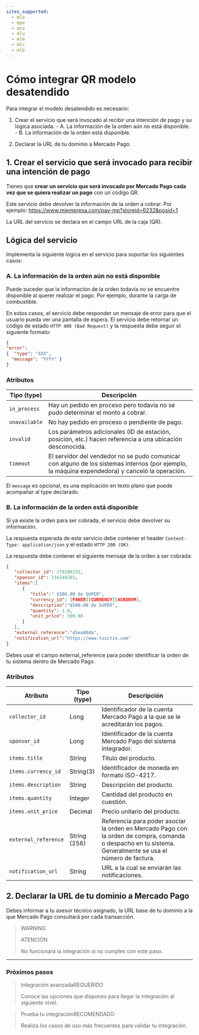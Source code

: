 ```yaml
---
sites_supported:
  - mla
  - mpe
  - mco
  - mlu
  - mlm
  - mlc
  - mlb
---
```


# Cómo integrar QR modelo desatendido

Para integrar el modelo desatendido es necesario:

  1. Crear el servicio que será invocado al recibir una intención de pago y su lógica asociada.
    - A. La información de la orden aún no está disponible.
    - B. La información de la orden está disponible.

  2. Declarar la URL de tu dominio a Mercado Pago.

## 1. Crear el servicio que será invocado para recibir una intención de  pago

Tienes que **crear un servicio que será invocado por Mercado Pago cada vez que se quiera realizar un pago** con un código QR. 

Este servicio debe devolver la información de la orden a cobrar. Por ejemplo: https://www.miempresa.com/pay-mp?storeid=6232&posid=1

La URL del servicio se declara en el campo URL de la caja (QR).

## Lógica del servicio

Implementa la siguiente lógica en el servicio para soportar los siguientes casos: 

### A. La información de la orden aún no está disponible

Puede suceder que la información de la orden todavía no se encuentre disponible al querer realizar el pago. Por ejemplo, durante la carga de combustible. 

En estos casos, el servicio debe responder un mensaje de error para que el usuario pueda ver una pantalla de espera. El servicio debe retornar un código de estado `HTTP 400 (Bad Request)` y la respuesta debe seguir el siguiente formato: 

```json
{
"error": 
{  "type": "XXX",
  "message": "YYYY" }
}
```

### Atributos

| Tipo (type)       |  Descripción                                                 |
| ------------- | ------------------------------------------------------------ |
| `in_process`     | Hay un pedido en proceso pero todavía no se pudo determinar el monto a cobrar. |
| `unavailable`           | No hay pedido en proceso o pendiente de pago. |
| `invalid`           | Los parámetros adicionales (ID de estación, posición, etc.) hacen referencia a una ubicación desconocida. |
| `timeout`           | El servidor del vendedor no se pudo comunicar con alguno de los sistemas internos (por ejemplo, la máquina expendedora) y canceló la operación. |

El `message` es opcional, es  una explicación en texto plano que puede acompañar al type declarado.

### B. La información de la orden está disponible

Si ya existe la orden para ser cobrada, el servicio debe devolver su información. 

La respuesta esperada de este servicio debe contener el header `Content-Type: application/json` y el estado `HTTP 200 (OK)`.

La respuesta debe contener el siguiente mensaje de la orden a ser cobrada: 

```json
{
   "collector_id": 178106235,
   "sponsor_id": 334249281,
   "items":[
      {
         "title":" $500.00 de SUPER",
         "currency_id": [FAKER][CURRENCY][ACRONYM],
         "description":"$500.00 de SUPER",
         "quantity": 1.0,
         "unit_price": 500.00
      }
   ],
   "external_reference":"45ea80da",
   "notification_url":"https://www.tusitio.com"
}
```

Debes usar el campo external_reference para poder identificar la orden de tu sistema dentro de Mercado Pago.

### Atributos

| Atributo            | Tipo (type)       |  Descripción               |
| ------------- | ------------- | ------------------------------------------------------------ |
| `collector_id` | Long     | Identificador de la cuenta Mercado Pago a la que se le acreditarán los pagos.  |
| `sponsor_id` | Long           | Identificador de la cuenta Mercado Pago del sistema integrador. |
| `items.title` | String           | Título del producto. |
| `items.currency_id` | String(3)           | Identificador de moneda en formato ISO-4217. |
| `items.description` | String     | Descripción del producto.  |
| `items.quantity` | Integer           | Cantidad del producto en cuestión. |
| `items.unit_price` | Decimal           | Precio unitario del producto. |
| `external_reference` | String (256)           | Referencia para poder asociar la orden en Mercado Pago con la orden de compra, comanda o despacho en tu sistema. Generalmente se usa el número de factura. |
| `notification_url` | String | URL a la cual se enviarán las notificaciones. |

## 2. Declarar la URL de tu dominio a Mercado Pago

Debes informar a tu asesor técnico asignado, la URL base de tu dominio a la que Mercado Pago consultará por cada transacción.

> WARNING
> 
> ATENCIÓN
> 
> No funcionará la integración si no cumples con este paso.

---

### Próximos pasos

<div>
<a href="https://www.mercadopago.com.ar/developers/es/guides/qr-code/final-steps/advanced-integration/" style="text-decoration:none;color:inherit">       
<blockquote class="next-step-card next-step-card-left">
<p class="card-note-title">Integración avanzada<span class="card-status-tag card-status-tag-required">REQUERIDO</span></p>
 <p>Conoce las opciones que dispones para llegar la integración al siguiente nivel.</p>
</blockquote>
</a>    
<a href="https://www.mercadopago.com.ar/developers/es/guides/qr-code/final-steps/integration-test/" style="text-decoration:none;color:inherit">
<blockquote class="next-step-card next-step-card-right">
<p class="card-note-title">Prueba tu integración<span class="card-status-tag card-status-tag-recommended">RECOMENDADO</span></p>
 <p>Realiza los casos de uso más frecuentes para validar tu integración.</p>
</blockquote>
</a>
</div>
<br/>
<br/>
<br/>
<br/>
<br/>
<br/>
<br/>
